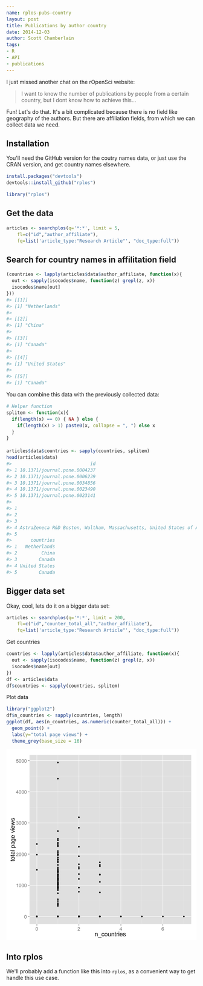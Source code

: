 ```yaml
---
name: rplos-pubs-country
layout: post
title: Publications by author country
date: 2014-12-03
author: Scott Chamberlain
tags:
- R
- API
- publications
---
```




I just missed another chat on the rOpenSci website:

> I want to know the number of publications by people from a certain country, but I dont know how to achieve this...

Fun! Let's do that. It's a bit complicated because there is no field like geography of the authors. But there are affiliation fields, from which we can collect data we need.

## Installation

You'll need the GitHub version for the coutry names data, or just use the CRAN version, and get country names elsewhere. 


```r
install.packages("devtools")
devtools::install_github("rplos")
```


```r
library("rplos")
```

## Get the data


```r
articles <- searchplos(q='*:*', limit = 5,
    fl=c("id","author_affiliate"), 
    fq=list('article_type:"Research Article"', "doc_type:full"))
```

## Search for country names in affilitation field


```r
(countries <- lapply(articles$data$author_affiliate, function(x){
  out <- sapply(isocodes$name, function(z) grepl(z, x))
  isocodes$name[out]
}))
#> [[1]]
#> [1] "Netherlands"
#> 
#> [[2]]
#> [1] "China"
#> 
#> [[3]]
#> [1] "Canada"
#> 
#> [[4]]
#> [1] "United States"
#> 
#> [[5]]
#> [1] "Canada"
```

You can combine this data with the previously collected data:


```r
# Helper function
splitem <- function(x){
  if(length(x) == 0) { NA } else {
    if(length(x) > 1) paste0(x, collapse = ", ") else x
  }
}

articles$data$countries <- sapply(countries, splitem)
head(articles$data)
#>                             id
#> 1 10.1371/journal.pone.0004237
#> 2 10.1371/journal.pone.0006239
#> 3 10.1371/journal.pone.0034856
#> 4 10.1371/journal.pone.0023490
#> 5 10.1371/journal.pone.0023141
#>                                                                                                                                                                                                                                                                                                                                                                                                                                                                                                                          author_affiliate
#> 1                                                                                                                                        Division of General Internal Medicine, Department of Medicine, Radboud University Nijmegen Medical Center, Nijmegen, The Netherlands; Nijmegen Institute of Infection, Inflammation and Immunity (N4i), Nijmegen, The Netherlands; Department of Pharmacology and Toxicology, Nijmegen Center for Molecular Life Sciences, Radboud University Nijmegen Medical Center, Nijmegen, The Netherlands
#> 2                                                                                                                                                                                                                                                                                                                                                              State Key Laboratory of Cognitive Neuroscience and Learning, Beijing Normal University, Beijing, China; Graduate University of Chinese Academy of Sciences, Beijing, China
#> 3                                                                                                                                                                                                                                                                                                         Rotman Research Institute of Baycrest, Toronto, Ontario, Canada; Department of Psychology, University of Toronto, Toronto, Ontario, Canada; Dalla Lana School of Public Health, University of Toronto, Toronto, Ontario, Canada
#> 4 AstraZeneca R&D Boston, Waltham, Massachusetts, United States of America; Department of Biology, Rosenstiel Basic Medical Sciences Research Center, Brandeis University, Waltham, Massachusetts, United States of America; Laboratory of Molecular Carcinogenesis, National Institute of Environmental Health Sciences, National Institutes of Health, Research Triangle Park, North Carolina, United States of America; Molecular Cardiology Research Institute, Tufts Medical Center, Boston, Massachusetts, United States of America
#> 5                                                                                                                                                                                                                                                                                                                                                                                                                                                                  Department of Medicine, McMaster University, Hamilton, Ontario, Canada
#>       countries
#> 1   Netherlands
#> 2         China
#> 3        Canada
#> 4 United States
#> 5        Canada
```

## Bigger data set

Okay, cool, lets do it on a bigger data set:


```r
articles <- searchplos(q='*:*', limit = 200,
    fl=c("id","counter_total_all","author_affiliate"), 
    fq=list('article_type:"Research Article"', "doc_type:full"))
```

Get countries


```r
countries <- lapply(articles$data$author_affiliate, function(x){
  out <- sapply(isocodes$name, function(z) grepl(z, x))
  isocodes$name[out]
})
df <- articles$data
df$countries <- sapply(countries, splitem)
```

Plot data


```r
library("ggplot2")
df$n_countries <- sapply(countries, length)
ggplot(df, aes(n_countries, as.numeric(counter_total_all))) +
  geom_point() +
  labs(y="total page views") + 
  theme_grey(base_size = 16)
```

![plot of chunk unnamed-chunk-9](figure/unnamed-chunk-9-1.png) 

## Into rplos

We'll probably add a function like this into `rplos`, as a convenient way to get handle this use case.
